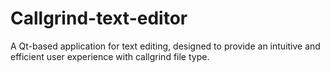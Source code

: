 # Callgrind-text-editor
A Qt-based application for text editing, designed to provide an intuitive and efficient user experience with callgrind file type.
